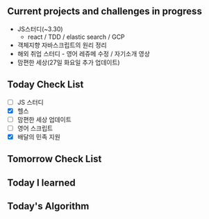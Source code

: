 ## Current projects and challenges in progress

- JS스터디(~3.30)
  - react / TDD / elastic search / GCP 
- 객체지향 자바스크립트의 원리 정리
- 해외 취업 스터디 - 영어 레쥬메 수정 / 자기소개 영상
- 맘편한 세상(27일 화요일 추가 업데이트)

## Today Check List

- [ ] JS 스터디
- [x] 헬스
- [ ] 맘편한 세상 업데이트
- [ ] 영어 스크립트
- [x] 배달의 민족 지원

## Tomorrow Check List



## Today I learned



## Today's Algorithm

